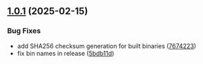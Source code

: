 ## [1.0.1](https://github.com/arpanrec/secretsquirrel/compare/1.0.0...1.0.1) (2025-02-15)


### Bug Fixes

* add SHA256 checksum generation for built binaries ([7674223](https://github.com/arpanrec/secretsquirrel/commit/76742238d64dd4bab63aee8532f4ad616e1bec81))
* fix bin names in release ([5bdb11d](https://github.com/arpanrec/secretsquirrel/commit/5bdb11d38d8f9867ac5ac7d8fc9a946942b19118))
